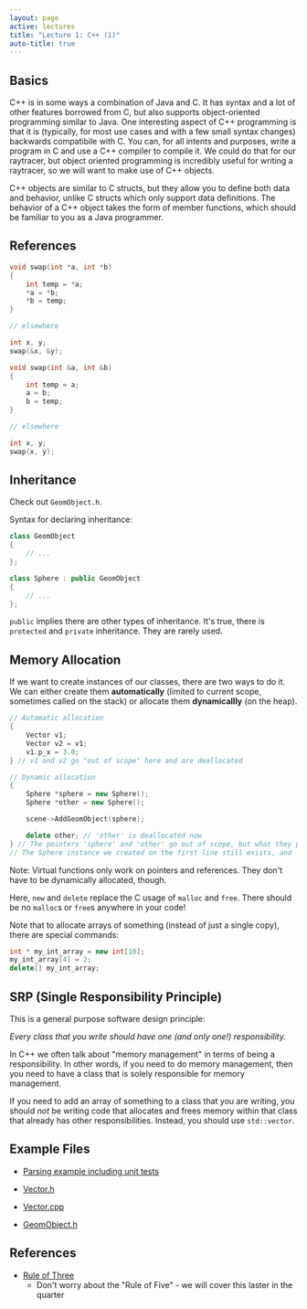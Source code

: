 ```yaml
---
layout: page
active: lectures
title: "Lecture 1: C++ (1)"
auto-title: true
---
```


## Basics

C++ is in some ways a combination of Java and C.
It has syntax and a lot of other features borrowed from C, but also supports object-oriented programming similar to Java.
One interesting aspect of C++ programming is that it is (typically, for most use cases and with a few small syntax changes) backwards compatibile with C.
You can, for all intents and purposes, write a program in C and use a C++ compiler to compile it.
We could do that for our raytracer, but object oriented programming is incredibly useful for writing a raytracer, so we will want to make use of C++ objects.

C++ objects are similar to C structs, but they allow you to define both data and behavior, unlike C structs which only support data definitions.
The behavior of a C++ object takes the form of member functions, which should be familiar to you as a Java programmer.


## References

```cpp
void swap(int *a, int *b)
{
    int temp = *a;
    *a = *b;
    *b = temp;
}

// elsewhere

int x, y;
swap(&x, &y);
```

```cpp
void swap(int &a, int &b)
{
    int temp = a;
    a = b;
    b = temp;
}

// elsewhere

int x, y;
swap(x, y);
```


## Inheritance

Check out `GeomObject.h`.

Syntax for declaring inheritance:

```cpp
class GeomObject
{
    // ...
};

class Sphere : public GeomObject
{
    // ...
};
```

`public` implies there are other types of inheritance.
It's true, there is `protected` and `private` inheritance.
They are rarely used.


## Memory Allocation

If we want to create instances of our classes, there are two ways to do it.
We can either create them **automatically** (limited to current scope, sometimes called on the stack)
or allocate them **dynamicallly** (on the heap).

```cpp
// Automatic allocation
{
    Vector v1;
    Vector v2 = v1;
    v1.p_x = 3.0;
} // v1 and v2 go "out of scope" here and are deallocated
```

```cpp
// Dynamic allocation
{
    Sphere *sphere = new Sphere();
    Sphere *other = new Sphere();

    scene->AddGeomObject(sphere);

    delete other; // 'other' is deallocated now
} // The pointers 'sphere' and 'other' go out of scope, but what they point to is not deallocated.
// The Sphere instance we created on the first line still exists, and 'scene' can still use it
```

Note: Virtual functions only work on pointers and references.
They don't have to be dynamically allocated, though.

Here, `new` and `delete` replace the C usage of `malloc` and `free`.
There should be no `malloc`s or `free`s anywhere in your code!

Note that to allocate arrays of something (instead of just a single copy), there are special commands:

```cpp
int * my_int_array = new int[10];
my_int_array[4] = 2;
delete[] my_int_array;
```


## SRP (Single Responsibility Principle)

This is a general purpose software design principle:

*Every class that you write should have one (and only one!) responsibility.*

In C++ we often talk about "memory management" in terms of being a responsibility.
In other words, if you need to do memory management, then you need to have a class that is solely responsible for memory management.

If you need to add an array of something to a class that you are writing, you should *not* be writing code that allocates and frees memory within that class that already has other responsibilities.
Instead, you should use `std::vector`.

## Example Files

- [Parsing example including unit tests](https://github.com/iondune/csc473-samplecode/tree/master/parsing)

- [Vector.h](https://github.com/iondune/csc473-samplecode/blob/master/Vector.h)
- [Vector.cpp](https://github.com/iondune/csc473-samplecode/blob/master/Vector.cpp)
- [GeomObject.h](https://github.com/iondune/csc473-samplecode/blob/master/GeomObject.h)

## References

- [Rule of Three](http://en.cppreference.com/w/cpp/language/rule_of_three)
  - Don't worry about the "Rule of Five" - we will cover this laster in the quarter
